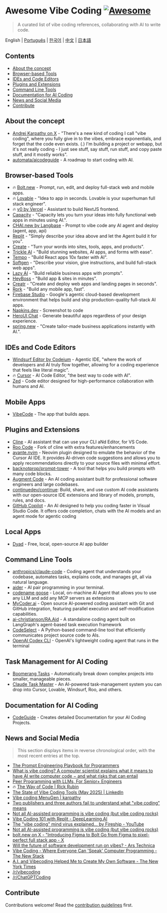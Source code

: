 # Awesome Vibe Coding [![Awesome](https://awesome.re/badge.svg)](https://awesome.re) <!-- omit in toc -->

> A curated list of vibe coding references, collaborating with AI to write code.

English | [Português](./README-PT.md) | [한국어](./README-KR.md) | [中文](./README-CN.md) | [日本語](./README-JP.md)

## Contents <!-- omit in toc -->

- [About the concept](#about-the-concept)
- [Browser-based Tools](#browser-based-tools)
- [IDEs and Code Editors](#ides-and-code-editors)
- [Plugins and Extensions](#plugins-and-extensions)
- [Command Line Tools](#command-line-tools)
- [Documentation for AI Coding](#documentation-for-ai-coding)
- [News and Social Media](#news-and-social-media)
- [Contribute](#contribute)

## About the concept

- [Andrej Karpathy on X](https://x.com/karpathy/status/1886192184808149383) - "There's a new kind of coding I call "vibe coding", where you fully give in to the vibes, embrace exponentials, and forget that the code even exists. (.) I'm building a project or webapp, but it's not really coding - I just see stuff, say stuff, run stuff, and copy paste stuff, and it mostly works".
- [automata/aicodeguide](https://github.com/automata/aicodeguide) - A roadmap to start coding with AI.

## Browser-based Tools

- 🔥 [Bolt.new](https://bolt.new/) - Prompt, run, edit, and deploy full-stack web and mobile apps.
- 🔥 [Lovable](https://lovable.dev/) - "Idea to app in seconds. Lovable is your superhuman full stack engineer".
- 🔥 [v0 by Vercel](https://v0.dev/chat) - Assistant to build NextJS frontend.
- [Capacity](https://capacity.so/) - "Capacity lets you turn your ideas into fully functional web apps in minutes using AI.".
- [CHAI.new by Langbase](https://chai.new) - Prompt to vibe code any AI agent and deploy (agent, app, api)
- [Replit](https://replit.com/) - "Simply describe your idea above and let the Agent build it for you".
- [Create](https://www.create.xyz/) - "Turn your words into sites, tools, apps, and products".
- [Trickle AI](https://www.trickle.so/) - "Build stunning websites, AI apps, and forms with ease".
- [Tempo](https://www.tempo.new/) - "Build React apps 10x faster with AI".
- [Softgen](https://softgen.ai/) - "Describe your vision, give instructions, and build full-stack web apps".
- [Lazy AI](https://getlazy.ai/) - "Build reliable business apps with prompts".
- [HeyBoss](https://www.heyboss.xyz/) - "Build app & sites in minutes".
- [Creatr](https://getcreatr.com/) - "Create and deploy web apps and landing pages in seconds".
- [Rork](https://rork.app/) - "Build any mobile app, fast".
- [Firebase Studio](https://studio.firebase.google.com/) - Google's agentic cloud-based development environment that helps build and ship production-quality full-stack AI apps.
- [Napkins.dev](https://www.napkins.dev/) - Screenshot to code
- [HeroUI Chat](https://heroui.chat/) - Generate beautiful apps regardless of your design experience.
- [spring.new](https://spring.new/) - "Create tailor-made business applications instantly with AI.".

## IDEs and Code Editors

- [Windsurf Editor by Codeium](https://codeium.com/windsurf) - Agentic IDE, "where the work of developers and AI truly flow together, allowing for a coding experience that feels like literal magic".
- 🔥 [Cursor](https://www.cursor.com/) - AI Code Editor, "the best way to code with AI".
- [Zed](https://zed.dev/) - Code editor designed for high-performance collaboration with humans and AI.

## Mobile Apps

- [VibeCode](https://www.vibecodeapp.com/) - The app that builds apps.

## Plugins and Extensions

- [Cline](https://cline.bot/) - AI assistant that can use your CLI aNd Editor, for VS Code.
- [Roo Code](https://github.com/RooVetGit/Roo-Code) - Fork of cline with extra features/enhancements
- [avante.nvim](https://github.com/yetone/avante.nvim) - Neovim plugin designed to emulate the behavior of the Cursor AI IDE. It provides AI-driven code suggestions and allows you to apply recommendations directly to your source files with minimal effort.
- [backnotprop/prompt-tower](https://github.com/backnotprop/prompt-tower) - A tool that helps you build prompts with many code blocks.
- [Augment Code](https://www.augmentcode.com/) - An AI coding assistant built for professional software engineers and large codebases.
- [continuedev/continue](https://github.com/continuedev/continue): Build, share, and use custom AI code assistants with our open-source IDE extensions and library of models, prompts, rules, and docs.
- [GitHub Copilot](https://github.com/features/copilot) - An AI designed to help you coding faster in Visual Studio Code. It offers code completion, chats with the AI models and an agent mode for agentic coding

## Local Apps
- [Dyad](https://www.dyad.sh/) - Free, local, open-source AI app builder

## Command Line Tools

- [anthropics/claude-code](https://github.com/anthropics/claude-code) - Coding agent that understands your codebase, automates tasks, explains code, and manages git, all via natural language.
- [aider](https://aider.chat/) - AI pair programming in your terminal.
- [codename goose](https://block.github.io/goose/) - Local, on-machine AI Agent that allows you to use any LLM and add any MCP servers as extensions
- [MyCoder.ai](https://github.com/drivecore/mycoder) - Open source AI-powered coding assistant with Git and GitHub integration, featuring parallel execution and self-modification capabilities.
- [ai-christianson/RA.Aid](https://github.com/ai-christianson/RA.Aid) - A standalone coding agent built on LangGraph's agent-based task execution framework
- [CodeSelect](https://github.com/maynetee/codeselect) - A Python-based command-line tool that efficiently communicates project source code to AIs.
- [OpenAI Codex CLI](https://github.com/openai/codex) - OpenAI's lightweight coding agent that runs in the terminal

## Task Management for AI Coding

- [Boomerang Tasks](https://docs.roocode.com/features/boomerang-tasks) - Automatically break down complex projects into smaller, manageable pieces.
- [Claude Task Master](https://github.com/eyaltoledano/claude-task-master) - An AI-powered task-management system you can drop into Cursor, Lovable, Windsurf, Roo, and others.

## Documentation for AI Coding

- [CodeGuide](https://www.codeguide.dev/) - Creates detailed Documentation for your AI Coding Projects.

## News and Social Media

> This section displays items in reverse chronological order, with the most recent entries at the top.

- [The Prompt Engineering Playbook for Programmers](https://addyo.substack.com/p/the-prompt-engineering-playbook-for)
- [What is vibe coding? A computer scientist explains what it means to have AI write computer code − and what risks that can entail](https://theconversation.com/what-is-vibe-coding-a-computer-scientist-explains-what-it-means-to-have-ai-write-computer-code-and-what-risks-that-can-entail-257172)
- [Peer Programming with LLMs, For Senior+ Engineers](https://pmbanugo.me/blog/peer-programming-with-llms)
- 🔥 [The Way of Code | Rick Rubin](https://www.thewayofcode.com/)
- [The State of Vibe Coding Tools (May 2025) | LinkedIn](https://www.linkedin.com/pulse/state-vibe-coding-tools-may-2025-nufar-gaspar-x1znf/?trackingId=iJSsdxE4R9OECPT43FtBww%3D%3D)
- [Vibe coding MenuGen | karpathy](https://karpathy.bearblog.dev/vibe-coding-menugen/)
- [Two publishers and three authors fail to understand what "vibe coding" means](https://simonwillison.net/2025/May/1/not-vibe-coding/)
- [Not all AI-assisted programming is vibe coding (but vibe coding rocks)](https://simonwillison.net/2025/Mar/19/vibe-coding/)
- [Vibe Coding 101 with Replit - DeepLearning.AI](https://www.deeplearning.ai/short-courses/vibe-coding-101-with-replit/)
- [The "vibe coding" mind virus explained… by Fireship - YouTube](https://www.youtube.com/watch?v=Tw18-4U7mts)
- [Not all AI-assisted programming is vibe coding (but vibe coding rocks)](https://simonwillison.net/2025/Mar/19/vibe-coding/)
- [bolt.new on X - "Introducing Figma to Bolt Go from Figma to pixel-perfect full stack app - X](https://x.com/boltdotnew/status/1900197121829331158)
- [Will the future of software development run on vibes? - Ars Technica](https://arstechnica.com/ai/2025/03/is-vibe-coding-with-ai-gnarly-or-reckless-maybe-some-of-both/)
- [Vibe Coding - Where Everyone Can 'Speak' Computer Programming - The New Stack](https://thenewstack.io/vibe-coding-where-everyone-can-speak-computer-programming/)
- [A.I. and Vibecoding Helped Me to Create My Own Software - The New York Times](https://www.nytimes.com/2025/02/27/technology/personaltech/vibecoding-ai-software-programming.html)
- [/r/vibecoding](https://www.reddit.com/r/vibecoding/)
- [/r/ChatGPTCoding](https://www.reddit.com/r/ChatGPTCoding/)

## Contribute

Contributions welcome! Read the [contribution guidelines](CONTRIBUTING.md) first.
